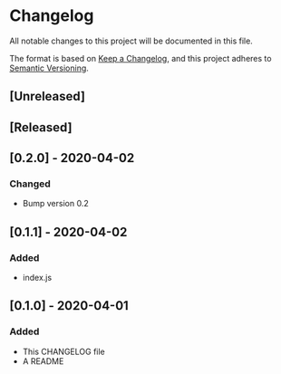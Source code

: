 # Changelog
All notable changes to this project will be documented in this file.

The format is based on [Keep a Changelog](https://keepachangelog.com/en/1.0.0/),
and this project adheres to [Semantic Versioning](https://semver.org/spec/v2.0.0.html).

## [Unreleased]

## [Released]

## [0.2.0] - 2020-04-02
### Changed
- Bump version 0.2

## [0.1.1] - 2020-04-02
### Added
- index.js

## [0.1.0] - 2020-04-01
### Added
- This CHANGELOG file 
- A README
